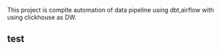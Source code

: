 This project is complte automation of data pipeline using dbt,airflow with using clickhouse as DW.
## test